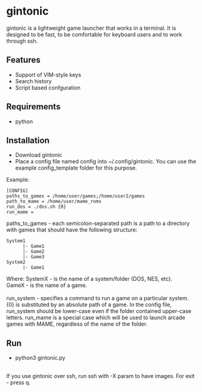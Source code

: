 # gintonic

gintonic is a lightweight game launcher that works in a terminal. It is designed to be fast, to be comfortable for keyboard users and to work through ssh.

## Features

  * Support of VIM-style keys
  * Search history
  * Script based confguration

## Requirements

* python

## Installation

* Download gintonic
* Place a config file named config into ~/.config/gintonic. You can use the example config_template folder for this purpose.

Example:
```
[CONFIG]
paths_to_games = /home/user/games;/home/user2/games
path_to_mame = /home/user/mame_roms
run_dos = ./dos.sh {0}
run_mame = 
```
paths_to_games - each semicolon-separated path is a path to a directory with games that should have the following structure:
```
System1
      |- Game1
      |- Game2
      |- Game3
System2
      |- Game1
```
Where: 
  SystemX - is the name of a system/folder (DOS, NES, etc).<br>
  GameX - is the name of a game.<br>
<br>
run_system - specifies a command to run a game on a particular system. {0} is substituted by an absolute path of a game.
In the config file, run_system should be lower-case even if the folder contained upper-case letters.
run_mame is a special case which will be used to launch arcade games with MAME, regardless of the name of the folder.

## Run

* python3 gintonic.py
<br>
If you use gintonic over ssh, run ssh with -X param to have images.
For exit - press q. 

